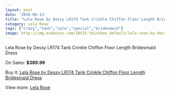 ```yaml
---
layout: post
date: '2018-06-13'
title: "Lela Rose by Dessy LR174 Tank Crinkle Chiffon Floor Length Bridesmaid Dress"
category: Lela Rose
tags: ["crazy","tank","sale","special","bridesmaid"]
image: http://img.eudances.com/18515-thickbox_default/lela-rose-by-dessy-lr174-tank-crinkle-chiffon-floor-length-bridesmaid-dress.jpg
---
```

Lela Rose by Dessy LR174 Tank Crinkle Chiffon Floor Length Bridesmaid Dress

On Sales: **$389.99**
<a href="https://www.eudances.com/en/lela-rose/5474-lela-rose-by-dessy-lr174-tank-crinkle-chiffon-floor-length-bridesmaid-dress.html"><amp-img layout="responsive" width="600" height="600" src="//img.eudances.com/18515-thickbox_default/lela-rose-by-dessy-lr174-tank-crinkle-chiffon-floor-length-bridesmaid-dress.jpg" alt="Lela Rose by Dessy LR174 Tank Crinkle Chiffon Floor Length Bridesmaid Dress 0" /></a>
<a href="https://www.eudances.com/en/lela-rose/5474-lela-rose-by-dessy-lr174-tank-crinkle-chiffon-floor-length-bridesmaid-dress.html"><amp-img layout="responsive" width="600" height="600" src="//img.eudances.com/18516-thickbox_default/lela-rose-by-dessy-lr174-tank-crinkle-chiffon-floor-length-bridesmaid-dress.jpg" alt="Lela Rose by Dessy LR174 Tank Crinkle Chiffon Floor Length Bridesmaid Dress 1" /></a>

Buy it: [Lela Rose by Dessy LR174 Tank Crinkle Chiffon Floor Length Bridesmaid Dress](https://www.eudances.com/en/lela-rose/5474-lela-rose-by-dessy-lr174-tank-crinkle-chiffon-floor-length-bridesmaid-dress.html "Lela Rose by Dessy LR174 Tank Crinkle Chiffon Floor Length Bridesmaid Dress")

View more: [Lela Rose](https://www.eudances.com/en/96-lela-rose "Lela Rose")